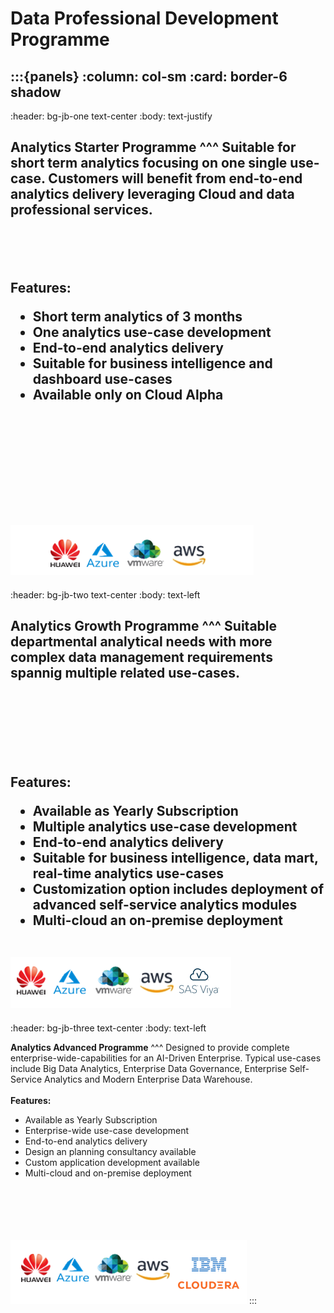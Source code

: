 # Data Professional Development Programme

:::{panels}
:column: col-sm
:card: border-6 shadow
---
:header: bg-jb-one text-center
:body: text-justify

**Analytics Starter Programme**
^^^
Suitable for short term analytics focusing on one single use-case. Customers will benefit from end-to-end analytics delivery leveraging Cloud and data professional services.<br><br><br><br><br>**Features:** <ul><li>Short term analytics of 3 months</li><li>One analytics use-case development</li><li>End-to-end analytics delivery</li><li>Suitable for business intelligence and dashboard use-cases</li><li>Available only on Cloud Alpha</li></ul><br><br><br><br><br><br><br>![starter](starter.png)
---
:header: bg-jb-two text-center
:body: text-left

**Analytics Growth Programme**
^^^
Suitable departmental analytical needs with more complex data management requirements spannig multiple related use-cases.<br><br><br><br><br><br><br>**Features:** <ul><li>Available as Yearly Subscription</li><li>Multiple analytics use-case development</li><li>End-to-end analytics delivery</li><li>Suitable for business intelligence, data mart, real-time analytics use-cases</li><li>Customization option includes deployment of advanced self-service analytics modules</li><li>Multi-cloud an on-premise deployment</li></ul><br>![growth](growth.png)
---
:header: bg-jb-three text-center
:body: text-left

**Analytics Advanced Programme**
^^^
Designed to provide complete enterprise-wide-capabilities for an AI-Driven Enterprise. Typical use-cases include Big Data Analytics, Enterprise Data Governance, Enterprise Self-Service Analytics and Modern Enterprise Data Warehouse.<br><br>**Features:** <ul><li>Available as Yearly Subscription</li><li>Enterprise-wide use-case development</li><li>End-to-end analytics delivery</li><li>Design an planning consultancy available</li><li>Custom application development available</li><li>Multi-cloud and on-premise deployment</li></ul><br><br><br><br><br>![advanced](advanced.png)
:::

